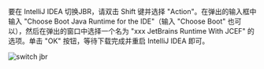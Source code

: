 要在 IntelliJ IDEA 切换JBR，请双击 Shift 键并选择 "Action"。在弹出的输入框中输入 "Choose Boot Java Runtime for the IDE"（输入 "Choose Boot" 也可以），然后在弹出的窗口中选择一个名为 "xxx JetBrains Runtime With JCEF" 的选项。单击 "OK" 按钮，等待下载完成并重启 IntelliJ IDEA 即可。

![switch jbr](https://iflutter.toolu.cn/configs/switch_jbr.png)
